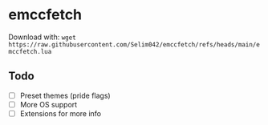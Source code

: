 # emccfetch

Download with:
`wget https://raw.githubusercontent.com/Selim042/emccfetch/refs/heads/main/emccfetch.lua`

## Todo
- [ ] Preset themes (pride flags)
- [ ] More OS support
- [ ] Extensions for more info
